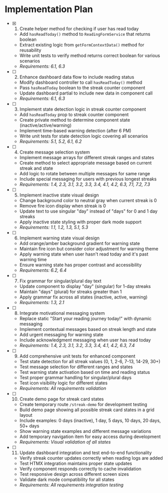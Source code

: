 # Implementation Plan

- [x] 1. Create helper method for checking if user has read today





  - Add `hasReadToday()` method to `ReadingFormService` that returns boolean
  - Extract existing logic from `getFormContextData()` method for reusability
  - Write unit tests to verify method returns correct boolean for various scenarios
  - _Requirements: 6.1, 6.3_

- [ ] 2. Enhance dashboard data flow to include reading status
  - Modify dashboard controller to call `hasReadToday()` method
  - Pass `hasReadToday` boolean to the streak counter component
  - Update dashboard partial to include new data in component call
  - _Requirements: 6.1, 6.3_

- [ ] 3. Implement state detection logic in streak counter component
  - Add `hasReadToday` prop to streak counter component
  - Create private method to determine component state (inactive/active/warning)
  - Implement time-based warning detection (after 6 PM)
  - Write unit tests for state detection logic covering all scenarios
  - _Requirements: 5.1, 5.2, 6.1, 6.2_

- [ ] 4. Create message selection system
  - Implement message arrays for different streak ranges and states
  - Create method to select appropriate message based on current streak and state
  - Add logic to rotate between multiple messages for same range
  - Include special messaging for users with previous longest streaks
  - _Requirements: 1.4, 2.3, 3.1, 3.2, 3.3, 3.4, 4.1, 4.2, 6.3, 7.1, 7.2, 7.3_

- [ ] 5. Implement inactive state visual design
  - Change background color to neutral gray when current streak is 0
  - Remove fire icon display when streak is 0
  - Update text to use singular "day" instead of "days" for 0 and 1 day streaks
  - Apply inactive state styling with proper dark mode support
  - _Requirements: 1.1, 1.2, 1.3, 5.1, 5.3_

- [ ] 6. Implement warning state visual design
  - Add orange/amber background gradient for warning state
  - Maintain fire icon but consider color adjustment for warning theme
  - Apply warning state when user hasn't read today and it's past warning time
  - Ensure warning state has proper contrast and accessibility
  - _Requirements: 6.2, 6.4_

- [ ] 7. Fix grammar for singular/plural day text
  - Update component to display "day" (singular) for 1-day streaks
  - Maintain "days" (plural) for streaks greater than 1
  - Apply grammar fix across all states (inactive, active, warning)
  - _Requirements: 1.3, 2.1_

- [ ] 8. Integrate motivational messaging system
  - Replace static "Start your reading journey today!" with dynamic messaging
  - Implement contextual messages based on streak length and state
  - Add urgent messaging for warning state
  - Include acknowledgment messaging when user has read today
  - _Requirements: 1.4, 2.3, 3.1, 3.2, 3.3, 3.4, 4.1, 4.2, 6.3, 7.4_

- [ ] 9. Add comprehensive unit tests for enhanced component
  - Test state detection for all streak values (0, 1, 2-6, 7-13, 14-29, 30+)
  - Test message selection for different ranges and states
  - Test warning state activation based on time and reading status
  - Test proper grammar handling for singular/plural days
  - Test icon visibility logic for different states
  - _Requirements: All requirements validation_

- [ ] 10. Create demo page for streak card states
  - Create temporary route `/streak-demo` for development testing
  - Build demo page showing all possible streak card states in a grid layout
  - Include examples: 0 days (inactive), 1 day, 5 days, 10 days, 20 days, 50+ days
  - Show warning state examples and different message variations
  - Add temporary navigation item for easy access during development
  - _Requirements: Visual validation of all states_

- [ ] 11. Update dashboard integration and test end-to-end functionality
  - Verify streak counter updates correctly when reading logs are added
  - Test HTMX integration maintains proper state updates
  - Verify component responds correctly to cache invalidation
  - Test responsive design across different screen sizes
  - Validate dark mode compatibility for all states
  - _Requirements: All requirements integration testing_